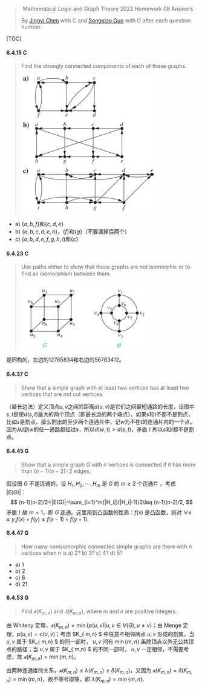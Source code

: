 >​	Mathematical Logic and Graph Theory 2022 Homework 08 Answers
>
>By [Jingyi Chen](chenjingyi071@mail.ustc.edu.cn) with C and [Songxiao Guo](logname@mail.ustc.edu.cn) with G after each question number.

[TOC]

#### 6.4.15 C

>Find the strongly connected components of each of these graphs.
>
><img src="../asserts/6_4_15.png" style="zoom: 50%;" />

- a) $\{a,b,f\}$和$\{c,d,e\}$
- b) $\{a,b,c,d,e,h\}$，$\{f\}$和$\{g\}$（不要漏掉后两个）
- c) $\{a,b,d,e,f,g,h,i\}$和$\{c\}$

#### 6.4.23 C

>Use paths either to show that these graphs are not isomorphic or to ﬁnd an isomorphism between them.
>
><img src="../asserts/6_4_23.png" style="zoom:50%;" />

是同构的，左边的12765834和右边的56783412。

#### 6.4.37 C

>Show that a simple graph with at least two vertices has at least two vertices that are not cut vertices.

（最长边法）定义顶点$u,v$之间的距离$d(u,v)$是它们之间最短通路的长度，设图中$s,t$是使$d(s,t)$最大的两个顶点（即最长边的两个端点）。如果s和t不都不是割点，比如$s$是割点，那么割出的至少两个连通片中，记$w$为不在t的连通片内的一个点。因为从$t$到$w$的任一通路都经过s，所以$d(w,t)>d(s,t)$，矛盾！所以$s$和$t$都不是割点。

#### 6.4.45 G

>Show that a simple graph $G$ with $n$ vertices is connected if it has more than $(n − 1)(n − 2)∕2$ edges.

假设图 $G$ 不是连通的，设 $H_1,H_2,\cdots,H_m$ 是 $G$ 的 $m\geq2$ 个连通片 。考虑 $|E(G)|$：
$$
(n-1)(n-2)/2<|E(G)|=\sum_{i=1}^m(|H_i|)(|H_i|-1)/2\leq (n-1)(n-2)/2,
$$
矛盾！故 $m=1$，即 $G$ 连通。这里用到凸函数的性质：$f(x)$ 是凸函数，则对 $\forall x\leq y$,$f(x)+f(y)\leq f(x-1)+f(y+1).$

#### 6.4.47 G

>How many nonisomorphic connected simple graphs are there with $n$ vertices when $n$ is
>a) 2?
>b) 3?
>c) 4?
>d) 5?

- a) 1
- b) 2
- c) 6
- d) 21

#### 6.4.53 G

>Find $𝜅(K_{ m,n} )$ and $𝜆(K_{ m,n} )$, where $m$ and $n$ are positive integers.

由 Whiteny 定理，$𝜅(K_{ m,n} )=\min\{p(u,v)|u,v\in V(G),u\neq v\}$；由 Menge 定理，$p(u,v)=c(u,v)$；考虑 $K_{ m,n} $ 中任意不相邻两点 $u,v$ 形成的割集，当 $u,v$ 属于 $K_{ m,n} $ 的同一部时， $u,v$ 间有 $\min\{m,n\}$ 条除顶点以外无公共顶点的路径；当 $u,v$ 属于 $K_{ m,n} $ 的不同一部时， $u,v$ 一定相邻，不需要考虑，故 $𝜅(K_{ m,n} )=\min\{m,n\}$。

由两种连通度的关系，$𝜅(K_{ m,n} )\leq \lambda(K_{ m,n} )\leq\delta(K_{ m,n} )$，又因为 $𝜅(K_{ m,n} )=\delta(K_{ m,n} )=\min\{m,n\}$，故不等号取等，即 $\lambda (K_{ m,n} )=\min\{m,n\}.$
